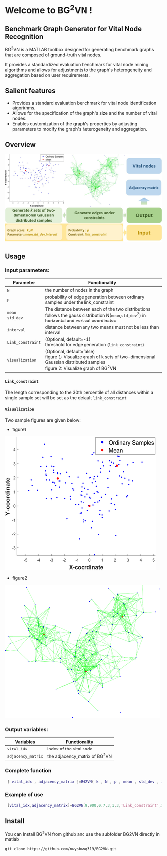 # Welcome to BG<sup>2</sup>VN !
## Benchmark Graph Generator for Vital Node Recognition
BG<sup>2</sup>VN is a MATLAB toolbox designed for generating benchmark graphs that are composed of ground-truth vital nodes.

It provides a standardized evaluation benchmark for vital node mining algorithms and allows for adjustments to the graph's heterogeneity and aggregation
based on user requirements.
## Salient features
 - Provides a standard evaluation benchmark for vital node identification algorithms.
 - Allows for the specification of the graph's size and the number of vital nodes.
 - Enables customization of the graph's properties by adjusting parameters to modify the graph's heterogeneity and aggregation.

## Overview
![image](https://github.com/nwysbwwq319/BG2VN/blob/main/fig/fig1.jpg)

## Usage
### Input parameters:
| Parameter        | Functionality        |
|------------------|----------------------------------|
| `N`              |  the number of nodes in the graph |
| `p`              |  probability of edge generation between ordinary samples under the link_constraint |
|`mean`<br>`std_dev`|The distance between each of the two distributions follows the gauss distribution N(`mean`,`std_dev`<sup>2</sup>) in horizontal and vertical coordinates |
|`interval`        | distance between any two means must not be less than interval|
|`Link_constraint` | (Optional, default=-1)<br>threshold for edge generation (`link_constraint`) |
|`Visualization`   |(Optional, default=false)<br> figure 1: Visualize graph of k sets of two-dimensional Gaussian distributed samples<br> figure 2: Visualize graph of  BG<sup>2</sup>VN |
#### `Link_constraint`
The length corresponding to the 30th percentile of all distances within a single sample set will be set as the default `link_constraint` 
#### `Visualization`
Two sample figures are given below:
- figure1
  
![image](https://github.com/nwysbwwq319/BG2VN/blob/main/fig/fig2.png)
- figure2
  
![image](https://github.com/nwysbwwq319/BG2VN/blob/main/fig/fig3.png)
### Output variables:
| Variables        | Functionality        |
|------------------|----------------------------------|
| `vital_idx`       |  index of the vital node |
| `adjacency_matrix`| the adjacency_matrix of BG<sup>2</sup>VN |

### Complete function
```matlab
 [ vital_idx , adjacency_matrix ]=BG2VN( k , N , p , mean , std_dev , interval , 'Link_constraint' , 'Visualization' ); 
```

### Example of use
```matlab
 [vital_idx,adjacency_matrix]=BG2VN(9,900,0.7,3,1,3,'Link_constraint',1.2,'Visualization',true); 
```

## Install
You can Install BG<sup>2</sup>VN from github and use the subfolder BG2VN directly in matlab
```git
git clone https://github.com/nwysbwwq319/BG2VN.git
```

